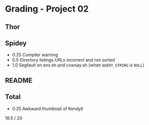 Grading - Project 02
====================

Thor
----

Spidey
------

- 0.25  Compiler warning
- 0.5   Directory listings URLs incorrect and not sorted
- 1.0   Segfault on env.sh and cowsay.sh (when `QUERY_STRING` is `NULL`)

README
------

Total
-----

+ 0.25  Awkward thumbnail of Kendyll

18.5 / 20
